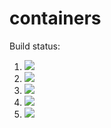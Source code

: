 # containers

Build status:

1. [![](https://github.com/alexcnsf/containers/workflows/tests-fibonacci/badge.svg)](https://github.com/alexcnsf/containers/actions?query=workflow%3Atests-fibonacci)
1. [![](https://github.com/alexcnsf/containers/workflows/tests-range/badge.svg)](https://github.com/alexcnsf/containers/actions?query=workflow%3Atests-range)
1. [![](https://github.com/alexcnsf/containers/workflows/tests-BST/badge.svg)](https://github.com/alexcnsf/containers/actions?query=workflow%3Atests-BST)
1. [![](https://github.com/alexcnsf/containers/workflows/tests-BinaryTree/badge.svg)](https://github.com/alexcnsf/containers/actions?query=workflow%3Atests-BinaryTree)
1. [![](https://github.com/alexcnsf/containers/workflows/tests-Heap/badge.svg)](https://github.com/alexcnsf/containers/actions?query=workflow%3Atests-BinaryTree)
